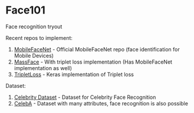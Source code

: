 # Face101
Face recognition tryout


Recent repos to implement:
1. [MobileFaceNet](https://github.com/sirius-ai/MobileFaceNet_TF) - Official MobileFaceNet repo (face identification for Mobile Devices)
1. [MassFace](https://github.com/yule-li/MassFace) - With triplet loss implementation (Has MobileFaceNet implementation as well)
1. [TripletLoss](https://github.com/AdrianUng/keras-triplet-loss-mnist) - Keras implementation of Triplet loss

Dataset:
1. [Celebrity Dataset](https://github.com/prateekmehta59/Celebrity-Face-Recognition-Dataset) - Dataset for Celebrity Face Recognition
1. [CelebA](http://mmlab.ie.cuhk.edu.hk/projects/CelebA.html) - Dataset with many attributes, face recognition is also possible
